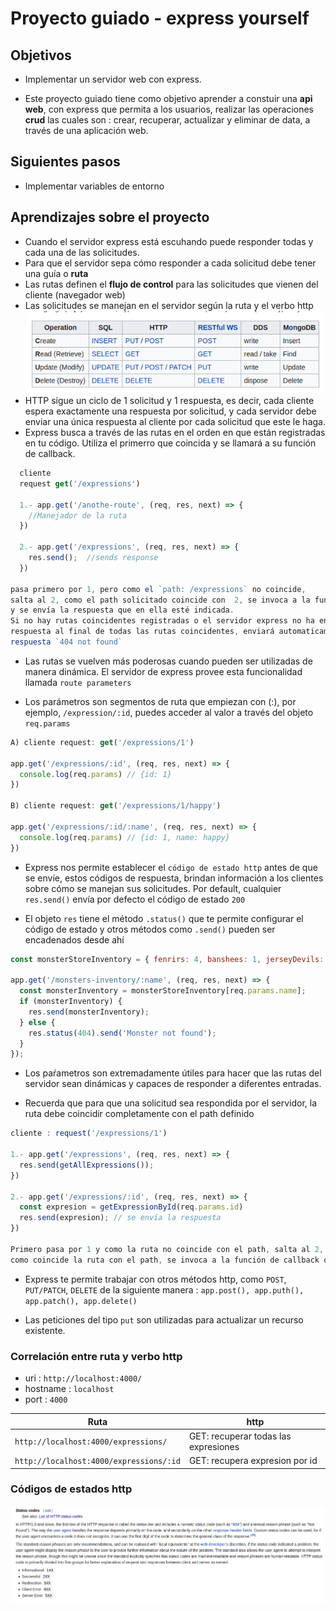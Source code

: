 # Proyecto guiado - express yourself

## Objetivos

- Implementar un servidor web con express.

- Este proyecto guiado tiene como objetivo aprender a constuir una **api web**, con express que permita a los usuarios, realizar las operaciones **crud** las cuales son :
crear, recuperar, actualizar y eliminar de data, a través de una aplicación web.


## Siguientes pasos

- Implementar variables de entorno

## Aprendizajes sobre el proyecto

- Cuando el servidor express está escuhando puede responder todas y cada una de las solicitudes.
- Para que el servidor sepa cómo responder a cada solicitud debe tener una guía o **ruta**
- Las rutas definen el **flujo de control** para las solicitudes que vienen del cliente (navegador web)
- Las solicitudes se manejan en el servidor según la ruta y el verbo http
![Crud](images_readme/crud.png)
- HTTP sigue un ciclo de 1 solicitud y 1 respuesta, es decir, cada cliente espera exactamente una respuesta por solicitud,  y cada servidor debe enviar una única respuesta al cliente por cada solicitud que este le haga.
- Express busca a través de las rutas en el orden en que están registradas en tu código. Utiliza el primerro que coincida y se llamará a su función de callback.

```js
  cliente
  request get('/expressions')

  1.- app.get('/anothe-route', (req, res, next) => {
    //Manejador de la ruta
  })

  2.- app.get('/expressions', (req, res, next) => {
    res.send();  //sends response
  })

pasa primero por 1, pero como el `path: /expressions` no coincide, 
salta al 2, como el path solicitado coincide con  2, se invoca a la función de callback 
y se envía la respuesta que en ella esté indicada.
Si no hay rutas coincidentes registradas o el servidor express no ha enviado una
respuesta al final de todas las rutas coincidentes, enviará automaticamente una
respuesta `404 not found`

```

- Las rutas se vuelven más poderosas cuando pueden ser utilizadas de manera dinámica. El servidor
de express provee esta funcionalidad llamada `route parameters`

- Los parámetros son segmentos de ruta que empiezan con (:), por ejemplo, `/expression/:id`, puedes acceder al valor a través del objeto `req.params`

```js
A) cliente request: get('/expressions/1') 

app.get('/expressions/:id', (req, res, next) => {
  console.log(req.params) // {id: 1}
})

B) cliente request: get('/expressions/1/happy') 

app.get('/expressions/:id/:name', (req, res, next) => {
  console.log(req.params) // {id: 1, name: happy}
})

```

- Express nos permite establecer el `código de estado http` antes de que se envíe, estos códigos de respuesta, brindan información a los clientes sobre cómo se manejan sus solicitudes. Por default, cualquier `res.send()` envía por defecto el código de estado `200`

- El objeto `res` tiene el método `.status()` que te permite configurar el código de estado y otros 
métodos como `.send()` pueden ser encadenados desde ahí

```js
const monsterStoreInventory = { fenrirs: 4, banshees: 1, jerseyDevils: 4, krakens: 3 };

app.get('/monsters-inventory/:name', (req, res, next) => {
  const monsterInventory = monsterStoreInventory[req.params.name];
  if (monsterInventory) {
    res.send(monsterInventory);
  } else {
    res.status(404).send('Monster not found');
  }
});
```
- Los paŕametros son extremadamente útiles para hacer que las rutas del servidor
sean dinámicas y capaces de responder a diferentes entradas.

- Recuerda que para que una solicitud sea respondida por el servidor, la ruta debe coincidir
completamente con el path definido

```js
cliente : request('/expressions/1')

1.- app.get('/expressions', (req, res, next) => {
  res.send(getAllExpressions());
})

2.- app.get('/expressions/:id', (req, res, next) => {
  const expresion = getExpressionById(req.params.id) 
  res.send(expresion); // se envía la respuesta
})

Primero pasa por 1 y como la ruta no coincide con el path, salta al 2, 
como coincide la ruta con el path, se invoca a la función de callback que maneja a esa ruta.

```

- Express te permite trabajar con otros métodos http, como `POST`, `PUT/PATCH`, `DELETE` de la siguiente manera : `app.post(), app.puth(), app.patch(), app.delete()`

- Las peticiones del tipo `put` son utilizadas para actualizar un recurso existente. 


### Correlación entre ruta y verbo http

- uri : `http://localhost:4000/`
- hostname : `localhost`
- port : `4000`


| Ruta                                        | http                                   |
| ------------------------------------------- | -------------------------------------- |
|`http://localhost:4000/expressions/`         | GET: recuperar todas las expresiones   |
|`http://localhost:4000/expressions/:id`      | GET: recupera expresion por id         |



### Códigos de estados http

![codigos estado http](images_readme/codigos_estado_http.png)